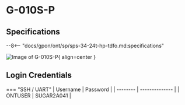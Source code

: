 # G-010S-P

## Specifications

--8<-- "docs/gpon/ont/sp/sps-34-24t-hp-tdfo.md:specifications"

![Image of G-010S-P](/img/g-010s-p.png){ align=center }

## Login Credentials

<!-- --8<-- [start:credentials] -->
=== "SSH / UART"
    | Username | Password       |
    | -------- | -------------- |
    | ONTUSER  | SUGAR2A041     |
<!-- --8<-- [end:credentials] -->
